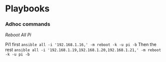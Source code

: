 # Playbooks


### Adhoc commands

*Reboot All Pi*

Pi1 first
`ansible all -i '192.168.1.16,' -m reboot -k -u pi -b`
Then the rest
`ansible all -i '192.168.1.19,192.168.1.20,192.168.1.21,' -m reboot -k -u pi -b`